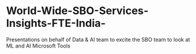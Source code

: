 # World-Wide-SBO-Services-Insights-FTE-India-
Presentations on behalf of Data &amp; AI team to excite the SBO team to look at ML and AI Microsoft Tools
